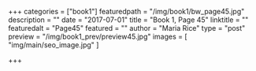 +++
categories = ["book1"]
featuredpath = "/img/book1/bw_page45.jpg"
description = ""
date = "2017-07-01"
title = "Book 1, Page 45"
linktitle = ""
featuredalt = "Page45"
featured = ""
author = "Maria Rice"
type = "post"
preview = "/img/book1_prev/preview45.jpg"
images = [ "img/main/seo_image.jpg" ]

+++

